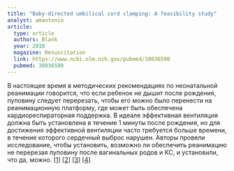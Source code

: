 ```yaml
---
title: "Baby-directed umbilical cord clamping: A feasibility study"
analyst: amantonio
article:
  type: article
  authors: Blank
  year: 2018
  magazine: Resuscitation
  link: https://www.ncbi.nlm.nih.gov/pubmed/30036590
  pubmed: 30036590
---
```


В настоящее время в методических рекомендациях по неонатальной реанимации говорится, что если ребенок не дышит после рождения, пуповину следует перерезать, чтобы его можно было перенести на реанимационную платформу, где может быть обеспечена кардиореспираторная поддержка. В идеале эффективная вентиляция должна быть установлена в течение 1 минуты после рождения, но для достижения эффективной вентиляции часто требуется больше времени, в течение которого сердечный выброс нарушен.
Авторы провели исследование, чтобы установить, возможно ли обеспечить реанимацию не перерезая пуповину после вагинальных родов и КС, и установили, что да, можно. [[1]](https://www.ncbi.nlm.nih.gov/pmc/articles/PMC5932152/) [[2]](https://www.ncbi.nlm.nih.gov/pubmed/28526223) [[3]](https://www.ncbi.nlm.nih.gov/pubmed/28142154) [[4]](https://www.ncbi.nlm.nih.gov/pubmed/27305177)
